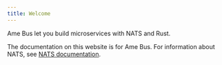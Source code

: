 ```yaml
---
title: Welcome
---
```


Ame Bus let you build microservices with NATS and Rust.

The documentation on this website is for Ame Bus. For information about NATS, see [NATS documentation](https://docs.nats.io/).